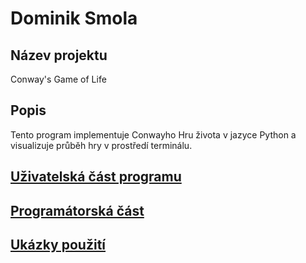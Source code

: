 # Dominik Smola

## Název projektu
Conway's Game of Life

## Popis
Tento program implementuje Conwayho Hru života v jazyce Python a visualizuje průběh hry v prostředí terminálu.

## [Uživatelská část programu](docs.md/#1-uživatelská-část)
## [Programátorská část](docs.md/#2-programátorská-část)
## [Ukázky použití](docs.md/#3-ukázky-použití)